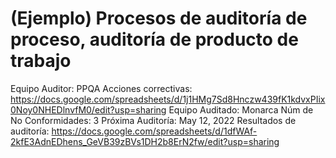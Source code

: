 # (Ejemplo) Procesos de auditoría de proceso, auditoría de producto de trabajo

Equipo Auditor: PPQA
Acciones correctivas: https://docs.google.com/spreadsheets/d/1j1HMg7Sd8Hnczw439fK1kdvxPIix0Noy0NHEDlnvfM0/edit?usp=sharing
Equipo Auditado: Monarca
Núm de No Conformidades: 3
Próxima Auditoría: May 12, 2022
Resultados de auditoría: https://docs.google.com/spreadsheets/d/1dfWAf-2kfE3AdnEDhens_GeVB39zBVs1DH2b8ErN2fw/edit?usp=sharing